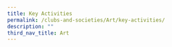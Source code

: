 ```yaml
---
title: Key Activities
permalink: /clubs-and-societies/Art/key-activities/
description: ""
third_nav_title: Art
---
```

